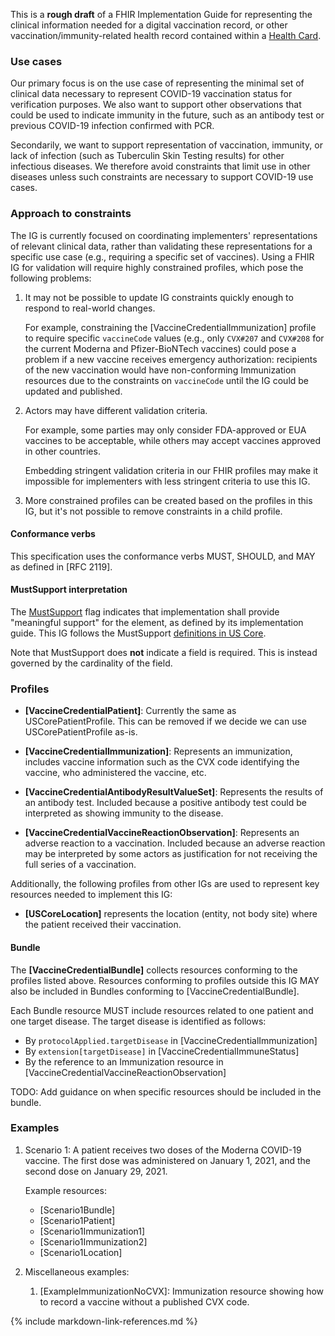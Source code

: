 This is a **rough draft** of a FHIR Implementation Guide for representing the clinical information needed for a digital vaccination record, or other vaccination/immunity-related health record contained within a [Health Card](https://healthwallet.cards/).

### Use cases

Our primary focus is on the use case of representing the minimal set of clinical data necessary to represent COVID-19 vaccination status for verification purposes. We also want to support other observations that could be used to indicate immunity in the future, such as an antibody test or previous COVID-19 infection confirmed with PCR.

Secondarily, we want to support representation of vaccination, immunity, or lack of infection (such as Tuberculin Skin Testing results) for other infectious diseases. We therefore avoid constraints that limit use in other diseases unless such constraints are necessary to support COVID-19 use cases.

### Approach to constraints

The IG is currently focused on coordinating implementers' representations of relevant clinical data, rather than validating these representations for a specific use case (e.g., requiring a specific set of vaccines). Using a FHIR IG for validation will require highly constrained profiles, which pose the following problems:

1. It may not be possible to update IG constraints quickly enough to respond to real-world changes.

    For example, constraining the [VaccineCredentialImmunization] profile to require specific `vaccineCode` values (e.g., only `CVX#207` and `CVX#208` for the current Moderna and Pfizer-BioNTech vaccines) could pose a problem if a new vaccine receives emergency authorization: recipients of the new vaccination would have non-conforming Immunization resources due to the constraints on `vaccineCode` until the IG could be updated and published.

1. Actors may have different validation criteria.

    For example, some parties may only consider FDA-approved or EUA vaccines to be acceptable, while others may accept vaccines approved in other countries.

    Embedding stringent validation criteria in our FHIR profiles may make it impossible for implementers with less stringent criteria to use this IG.

1. More constrained profiles can be created based on the profiles in this IG, but it's not possible to remove constraints in a child profile.

#### Conformance verbs

This specification uses the conformance verbs MUST, SHOULD, and MAY as defined in [RFC 2119].

#### MustSupport interpretation

The [MustSupport](https://www.hl7.org/fhir/conformance-rules.html#mustSupport) flag indicates that implementation shall provide "meaningful support" for the element, as defined by its implementation guide. This IG follows the MustSupport [definitions in US Core](http://hl7.org/fhir/us/core/general-guidance.html#must-support).

Note that MustSupport does **not** indicate a field is required. This is instead governed by the cardinality of the field.

### Profiles

- **[VaccineCredentialPatient]**: Currently the same as USCorePatientProfile. This can be removed if we decide we can use USCorePatientProfile as-is.

- **[VaccineCredentialImmunization]**: Represents an immunization, includes vaccine information such as the CVX code identifying the vaccine, who administered the vaccine, etc.

- **[VaccineCredentialAntibodyResultValueSet]**: Represents the results of an antibody test. Included because a positive antibody test could be interpreted as showing immunity to the disease.

- **[VaccineCredentialVaccineReactionObservation]**: Represents an adverse reaction to a vaccination. Included because an adverse reaction may be interpreted by some actors as justification for not receiving the full series of a vaccination.

Additionally, the following profiles from other IGs are used to represent key resources needed to implement this IG:

- **[USCoreLocation]** represents the location (entity, not body site) where the patient received their vaccination.

#### Bundle

The **[VaccineCredentialBundle]** collects resources conforming to the profiles listed above. Resources conforming to profiles outside this IG MAY also be included in Bundles conforming to [VaccineCredentialBundle].

Each Bundle resource MUST include resources related to one patient and one target disease. The target disease is identified as follows:

- By `protocolApplied.targetDisease` in [VaccineCredentialImmunization]
- By `extension[targetDisease]` in [VaccineCredentialImmuneStatus]
- By the reference to an Immunization resource in [VaccineCredentialVaccineReactionObservation]

TODO: Add guidance on when specific resources should be included in the bundle.

### Examples

1. Scenario 1: A patient receives two doses of the Moderna COVID-19 vaccine. The first dose was administered on January 1, 2021, and the second dose on January 29, 2021.

    Example resources:

    - [Scenario1Bundle]
    - [Scenario1Patient]
    - [Scenario1Immunization1]
    - [Scenario1Immunization2]
    - [Scenario1Location]

1. Miscellaneous examples:

    1. [ExampleImmunizationNoCVX]\: Immunization resource showing how to record a vaccine without a published CVX code.

{% include markdown-link-references.md %}
